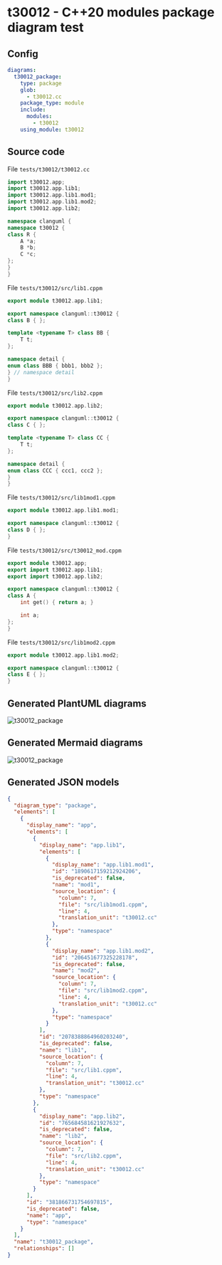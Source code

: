 # t30012 - C++20 modules package diagram test
## Config
```yaml
diagrams:
  t30012_package:
    type: package
    glob:
      - t30012.cc
    package_type: module
    include:
      modules:
        - t30012
    using_module: t30012
```
## Source code
File `tests/t30012/t30012.cc`
```cpp
import t30012.app;
import t30012.app.lib1;
import t30012.app.lib1.mod1;
import t30012.app.lib1.mod2;
import t30012.app.lib2;

namespace clanguml {
namespace t30012 {
class R {
    A *a;
    B *b;
    C *c;
};
}
}
```
File `tests/t30012/src/lib1.cppm`
```cpp
export module t30012.app.lib1;

export namespace clanguml::t30012 {
class B { };

template <typename T> class BB {
    T t;
};

namespace detail {
enum class BBB { bbb1, bbb2 };
} // namespace detail
}
```
File `tests/t30012/src/lib2.cppm`
```cpp
export module t30012.app.lib2;

export namespace clanguml::t30012 {
class C { };

template <typename T> class CC {
    T t;
};

namespace detail {
enum class CCC { ccc1, ccc2 };
}
}
```
File `tests/t30012/src/lib1mod1.cppm`
```cpp
export module t30012.app.lib1.mod1;

export namespace clanguml::t30012 {
class D { };
}
```
File `tests/t30012/src/t30012_mod.cppm`
```cpp
export module t30012.app;
export import t30012.app.lib1;
export import t30012.app.lib2;

export namespace clanguml::t30012 {
class A {
    int get() { return a; }

    int a;
};
}
```
File `tests/t30012/src/lib1mod2.cppm`
```cpp
export module t30012.app.lib1.mod2;

export namespace clanguml::t30012 {
class E { };
}
```
## Generated PlantUML diagrams
![t30012_package](./t30012_package.svg "C++20 modules package diagram test")
## Generated Mermaid diagrams
![t30012_package](./t30012_package_mermaid.svg "C++20 modules package diagram test")
## Generated JSON models
```json
{
  "diagram_type": "package",
  "elements": [
    {
      "display_name": "app",
      "elements": [
        {
          "display_name": "app.lib1",
          "elements": [
            {
              "display_name": "app.lib1.mod1",
              "id": "1890617159212924206",
              "is_deprecated": false,
              "name": "mod1",
              "source_location": {
                "column": 7,
                "file": "src/lib1mod1.cppm",
                "line": 4,
                "translation_unit": "t30012.cc"
              },
              "type": "namespace"
            },
            {
              "display_name": "app.lib1.mod2",
              "id": "206451677325228178",
              "is_deprecated": false,
              "name": "mod2",
              "source_location": {
                "column": 7,
                "file": "src/lib1mod2.cppm",
                "line": 4,
                "translation_unit": "t30012.cc"
              },
              "type": "namespace"
            }
          ],
          "id": "2078388864960203240",
          "is_deprecated": false,
          "name": "lib1",
          "source_location": {
            "column": 7,
            "file": "src/lib1.cppm",
            "line": 4,
            "translation_unit": "t30012.cc"
          },
          "type": "namespace"
        },
        {
          "display_name": "app.lib2",
          "id": "765684581621927632",
          "is_deprecated": false,
          "name": "lib2",
          "source_location": {
            "column": 7,
            "file": "src/lib2.cppm",
            "line": 4,
            "translation_unit": "t30012.cc"
          },
          "type": "namespace"
        }
      ],
      "id": "381866731754697815",
      "is_deprecated": false,
      "name": "app",
      "type": "namespace"
    }
  ],
  "name": "t30012_package",
  "relationships": []
}
```
